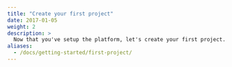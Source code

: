 ```yaml
---
title: "Create your first project"
date: 2017-01-05
weight: 2
description: >
  Now that you've setup the platform, let's create your first project.
aliases:
  - /docs/getting-started/first-project/
---
```

